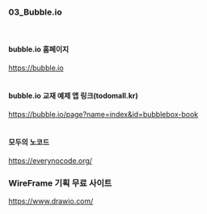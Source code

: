 ### 03_Bubble.io
<br>

#### bubble.io 홈페이지
https://bubble.io
<br>
<br>


#### bubble.io 교재 예제 앱 링크(todomall.kr)
https://bubble.io/page?name=index&id=bubblebox-book
<br>
<br>


#### 모두의 노코드
https://everynocode.org/
<br>

### WireFrame 기획 무료 사이트
https://www.drawio.com/
<br>

